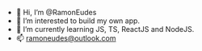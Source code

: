 - 👋 Hi, I’m @RamonEudes
- 👀 I’m interested to build my own app.
- 🌱 I’m currently learning JS, TS, ReactJS and NodeJS.
- 📫 ramoneudes@outlook.com
